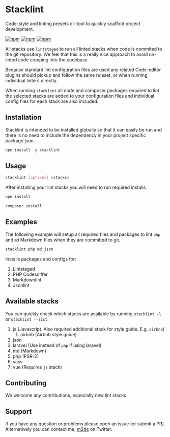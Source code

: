 # Stacklint

Code-style and linting presets cli-tool to quickly scaffold project development.

[![npm](https://img.shields.io/npm/v/stacklint.svg?style=for-the-badge)](https://www.npmjs.com/package/stacklint)
[![npm](https://img.shields.io/npm/dm/stacklint.svg?style=for-the-badge)](https://github.com/thesold/stacklint)
[![npm](https://img.shields.io/npm/l/stacklint.svg?style=for-the-badge)](https://github.com/thesold/stacklint)

All stacks use `lintstaged` to run all linted stacks when code is commited to the git repository. We feel that this is a really nice approach to avoid un-linted code creeping into the codebase.

Because standard lint configuration files are used any related Code-editor plugins should pickup and follow the same ruleset, or when running individual linters directly.

When running `stacklint` all node and composer packages required to lint the selected stacks are added to your configuration files and individual config files for each stack are also included.

## Installation

Stacklint is intended to be installed globally so that it can easily be run and there is no need to include the dependency in your project specific package.json.

```sh
npm install -g stacklint
```

## Usage

```sh
stacklint [options] <stacks>
```

After installing your lint stacks you will need to run required installs.

```sh
npm install
```

```sh
composer install
```

## Examples

The following example will setup all required files and packages to lint `php` and `md` Markdown files when they are committed to git.

```sh
stacklint php md json
```

Installs packages and configs for:

1. Lintstaged
1. PHP Codesniffer
1. Markdownlint
1. Jsonlint

## Available stacks

You can quickly check which stacks are available by running `stacklint -l` or `stacklint --list`.

1. js (Javascript. Also required additional stack for style guide. E.g. `airbnb`)
    1. airbnb (Airbnb style guide)
1. json
1. laravel (Use instead of `php` if using laravel)
1. md (Markdown)
1. php (PSR-2)
1. scss
1. vue (Requires `js` stack)

## Contributing

We welcome any contributions, especially new lint stacks.

## Support

If you have any question or problems please open an issue (or submit a PR). Alternatively you can contact me, [m2de](https://www.twitter.com/m2de_io) on Twitter.
